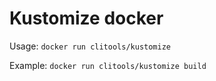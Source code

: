 # Kustomize docker

Usage: `docker run clitools/kustomize`

Example: `docker run clitools/kustomize build`